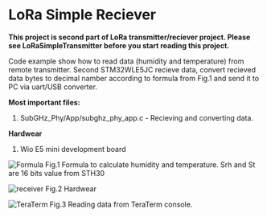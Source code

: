 # LoRa Simple Reciever

**This project is second part of LoRa transmitter/reciever project. Please see LoRaSimpleTransmitter before you start reading this project.**

Code example show how to read data (humidity and temperature) from remote transmitter. Second STM32WLE5JC recieve data, convert recieved data bytes to decimal namber according to formula from Fig.1 and send it to PC via uart/USB converter.

**Most important files:**

1. SubGHz_Phy/App/subghz_phy_app.c - Recieving and converting data.

**Hardwear**

1. Wio E5 mini development board

![Formula](https://github.com/user-attachments/assets/68e000f3-e90c-4491-92d9-3daf80d56f99)
Fig.1 Formula to calculate humidity and temperature. Srh and St are 16 bits value from STH30

![receiver](https://github.com/user-attachments/assets/6c670857-171d-4dc9-adb8-7d5a6f720a0b)
Fig.2 Hardwear

![TeraTerm](https://github.com/user-attachments/assets/44f6b003-d7e2-4124-9e37-263ab257a795)
Fig.3 Reading data from TeraTerm console. 
